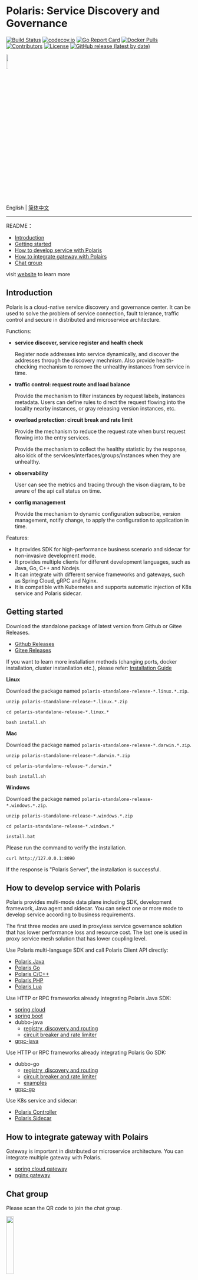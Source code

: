# Polaris: Service Discovery and Governance

[![Build Status](https://github.com/polarismesh/polaris/actions/workflows/codecov.yaml/badge.svg)](https://github.com/PolarisMesh/polaris/actions/workflows/codecov.yaml)
[![codecov.io](https://codecov.io/gh/polarismesh/polaris/branch/main/graph/badge.svg)](https://codecov.io/gh/polarismesh/polaris?branch=main)
[![Go Report Card](https://goreportcard.com/badge/github.com/polarismesh/polaris)](https://goreportcard.com/report/github.com/polarismesh/polaris)
[![Docker Pulls](https://img.shields.io/docker/pulls/polarismesh/polaris-server)](https://hub.docker.com/repository/docker/polarismesh/polaris-server/general)
[![Contributors](https://img.shields.io/github/contributors/polarismesh/polaris)](https://github.com/polarismesh/polaris/graphs/contributors)
[![License](https://img.shields.io/badge/License-BSD%203--Clause-blue.svg)](https://opensource.org/licenses/BSD-3-Clause)
[![GitHub release (latest by date)](https://img.shields.io/github/v/release/polarismesh/polaris?style=flat-square)](https://github.com/polarismesh/polaris)

<img src="logo.svg" width="10%" height="10%" />

English | [简体中文](./README-zh.md)

---

README：

- [Introduction](#introduction)
- [Getting started](#getting-started)
- [How to develop service with Polaris](#how-to-develop-service-with-polaris)
- [How to integrate gateway with Polairs](#how-to-integrate-gateway-with-polairs)
- [Chat group](#chat-group)

visit [website](https://polarismesh.cn/) to learn more

## Introduction

Polaris is a cloud-native service discovery and governance center. It can be used to solve the problem of service
connection, fault tolerance, traffic control and secure in distributed and microservice architecture.

Functions:

- <b>service discover, service register and health check</b>

  Register node addresses into service dynamically, and discover the addresses through the discovery mechnism. Also provide health-checking mechanism to remove the unhealthy instances from service in time. 

- <b>traffic control: request route and load balance</b>

  Provide the mechanism to filter instances by request labels, instances metadata. Users can define rules to direct the request flowing into the locality nearby instances, or gray releasing version instances, etc.

- <b>overload protection: circuit break and rate limit</b>

  Provide the mechanism to reduce the request rate when burst request flowing into the entry services.

  Provide the mechanism to collect the healthy statistic by the response, also kick of the services/interfaces/groups/instances when they are unhealthy.

- <b>observability</b>

  User can see the metrics and tracing through the vison diagram, to be aware of the api call status on time.

- <b>config management</b>

  Provide the mechanism to dynamic configuration subscribe, version management, notify change, to apply the configuration to application in time.

Features:

- It provides SDK for high-performance business scenario and sidecar for non-invasive development mode.
- It provides multiple clients for different development languages, such as Java, Go, C++ and Nodejs.
- It can integrate with different service frameworks and gateways, such as Spring Cloud, gRPC and Nginx.
- It is compatible with Kubernetes and supports automatic injection of K8s service and Polaris sidecar.

## Getting started


Download the standalone package of latest version from Github or Gitee Releases.

- [Github Releases](https://github.com/polarismesh/polaris/releases)
- [Gitee Releases](https://gitee.com/polarismesh/polaris/releases)

If you want to learn more installation methods (changing ports, docker installation, cluster instanllation etc.), please refer: [Installation Guide](https://polarismesh.cn/docs/%E5%BF%AB%E9%80%9F%E5%85%A5%E9%97%A8/%E5%AE%89%E8%A3%85%E6%9C%8D%E5%8A%A1%E7%AB%AF/%E5%AE%89%E8%A3%85%E5%8D%95%E6%9C%BA%E7%89%88/#%E5%8D%95%E6%9C%BA%E7%89%88%E5%AE%89%E8%A3%85)

**Linux**

Download the package named `polaris-standalone-release-*.linux.*.zip`.

```
unzip polaris-standalone-release-*.linux.*.zip

cd polaris-standalone-release-*.linux.*

bash install.sh
```

**Mac**

Download the package named `polaris-standalone-release-*.darwin.*.zip`.

```
unzip polaris-standalone-release-*.darwin.*.zip

cd polaris-standalone-release-*.darwin.*

bash install.sh
```

**Windows**

Download the package named `polaris-standalone-release-*.windows.*.zip`.

```
unzip polaris-standalone-release-*.windows.*.zip

cd polaris-standalone-release-*.windows.*

install.bat
```

Please run the command to verify the installation.

```
curl http://127.0.0.1:8090
```

If the response is "Polaris Server", the installation is successful.

## How to develop service with Polaris

Polaris provides multi-mode data plane including SDK, development framework, Java agent and sidecar. You can select one or more mode to develop service according to business requirements. 

The first three modes are used in proxyless service governance solution that has lower performance loss and resource cost. The last one is used in proxy service mesh solution that has lower coupling level.

Use Polaris multi-language SDK and call Polaris Client API directly:

- [Polaris Java](https://github.com/polarismesh/polaris-java)
- [Polaris Go](https://github.com/polarismesh/polaris-go)
- [Polaris C/C++](https://github.com/polarismesh/polaris-cpp)
- [Polaris PHP](https://github.com/polarismesh/polaris-php)
- [Polaris Lua](https://github.com/polarismesh/polaris-lua)

Use HTTP or RPC frameworks already integrating Polaris Java SDK:

- [spring cloud](https://github.com/Tencent/spring-cloud-tencent)
- [spring boot](https://github.com/polarismesh/spring-boot-polaris)
- dubbo-java
  - [registry, discovery and routing](https://github.com/apache/dubbo-spi-extensions/tree/master/dubbo-registry-extensions)
  - [circuit breaker and rate limiter](https://github.com/apache/dubbo-spi-extensions/tree/master/dubbo-filter-extensions)
- [grpc-java](https://github.com/polarismesh/grpc-java-polaris)

Use HTTP or RPC frameworks already integrating Polaris Go SDK:

- dubbo-go
  - [registry, discovery and routing](https://github.com/apache/dubbo-go/tree/main/registry)
  - [circuit breaker and rate limiter](https://github.com/apache/dubbo-go/tree/main/filter)
  - [examples](https://github.com/apache/dubbo-go-samples/tree/master/polaris)
- [grpc-go](https://github.com/polarismesh/grpc-go-polaris)

Use K8s service and sidecar:

- [Polaris Controller](https://github.com/polarismesh/polaris-controller)
- [Polaris Sidecar](https://github.com/polarismesh/polaris-sidecar)

## How to integrate gateway with Polairs

Gateway is important in distributed or microservice architecture. You can integrate multiple gateway with Polaris.

- [spring cloud gateway](https://github.com/Tencent/spring-cloud-tencent)
- [nginx gateway](https://github.com/polarismesh/nginx-gateway)

## Chat group

Please scan the QR code to join the chat group.

<img src="https://main.qcloudimg.com/raw/bff4285d70498058caa212805b83a620.jpg" width="20%" height="20%" />
